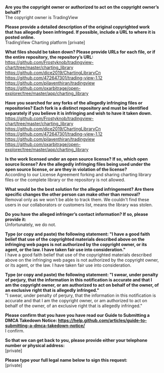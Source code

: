 **Are you the copyright owner or authorized to act on the copyright owner’s behalf?**  
The copyright owner is TradingView

**Please provide a detailed description of the original copyrighted work that has allegedly been infringed. If possible, include a URL to where it is posted online.**  
TradingView Charting platform [private]


**What files should be taken down? Please provide URLs for each file, or if the entire repository, the repository’s URL:**  
https://github.com/Frostyknob/tradingview-chart/tree/master/charting_library    
https://github.com/dice2019/ChartingLibraryCn    
https://github.com/472647301/trading-view-1.12    
https://github.com/pilaventhiran/tradingview    
https://github.com/oxarbitrage/open-explorer/tree/master/app/charting_library    

**Have you searched for any forks of the allegedly infringing files or repositories? Each fork is a distinct repository and must be identified separately if you believe it is infringing and wish to have it taken down.**
https://github.com/Frostyknob/tradingview-chart/tree/master/charting_library  
https://github.com/dice2019/ChartingLibraryCn  
https://github.com/472647301/trading-view-1.12  
https://github.com/pilaventhiran/tradingview  
https://github.com/oxarbitrage/open-explorer/tree/master/app/charting_library  

**Is the work licensed under an open source license? If so, which open source license? Are the allegedly infringing files being used under the open source license, or are they in violation of the license?**  
According to our License Agreement forking and sharing charting library files or the complete library or the repository is not allowed.  

**What would be the best solution for the alleged infringement? Are there specific changes the other person can make other than removal?**  
Removal only as we won't be able to track them. We couldn't find these users in our collaborators or customers list, means the library was stolen.

**Do you have the alleged infringer’s contact information? If so, please provide it:**  
Unfortunately, we do not.

**Type (or copy and paste) the following statement: "I have a good faith belief that use of the copyrighted materials described above on the infringing web pages is not authorized by the copyright owner, or its agent, or the law. I have taken fair use into consideration."**  
I have a good faith belief that use of the copyrighted materials described above on the infringing web pages is not authorized by the copyright owner, or its agent, or the law. I have taken fair use into consideration.

**Type (or copy and paste) the following statement: "I swear, under penalty of perjury, that the information in this notification is accurate and that I am the copyright owner, or am authorized to act on behalf of the owner, of an exclusive right that is allegedly infringed."**  
"I swear, under penalty of perjury, that the information in this notification is accurate and that I am the copyright owner, or am authorized to act on behalf of the owner, of an exclusive right that is allegedly infringed."

**Please confirm that you have you have read our Guide to Submitting a DMCA Takedown Notice: https://help.github.com/articles/guide-to-submitting-a-dmca-takedown-notice/**  
I confirm.

**So that we can get back to you, please provide either your telephone number or physical address:**  
[private]

**Please type your full legal name below to sign this request:**  
[private]
